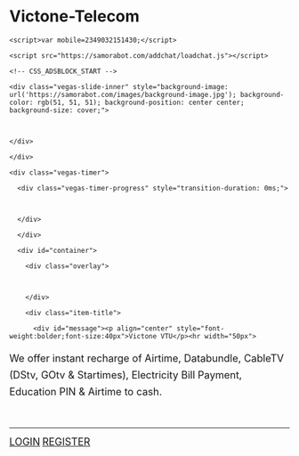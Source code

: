 # Victone-Telecom 
 <html lang="en-us">

  <head>

  <meta charset="utf-8">

  <title>We offer instant recharge of Airtime, Databundle, CableTV (DStv, GOtv &amp; Startimes), Electricity Bill Payment, Education PIN &amp; Airtime to cash.</title>

  <meta name="description" content="">

  <link rel="shortcut icon" href="https://sabuss.com/auspicetv9/uploads/logo.png"/>

  <meta content="width=device-width, initial-scale=1, maximum-scale=1, shrink-to-fit=no" name="viewport">

  <link rel="stylesheet" href="https://samorabot.com/css/denied.css">

    

    <script>var mobile=2349032151430;</script>

    <script src="https://samorabot.com/addchat/loadchat.js"></script>    

    <!-- CSS_ADSBLOCK_START -->

<link rel="stylesheet" href="https://adblockers.opera-mini.net/css_block/default-domainless.css" type="text/css" />

<!-- CSS_ADSBLOCK_END -->

</head><body class="vegas-container">

  <div class="vegas-slide vegas-transition-fade vegas-transition-fade-in" style="transition: all 1000ms ease 0s;">

    <div class="vegas-slide-inner" style="background-image: url('https://samorabot.com/images/background-image.jpg'); background-color: rgb(51, 51, 51); background-position: center center; background-size: cover;">

      

    </div>

    </div>

    <div class="vegas-timer">

      <div class="vegas-timer-progress" style="transition-duration: 0ms;">

        

      </div>

      </div>

      <div id="container">

        <div class="overlay">

          

        </div>

        <div class="item-title">

          <div id="message"><p align="center" style="font-weight:bolder;font-size:40px">Victone VTU</p><hr width="50px">

<p style="font-size:18px;line-height:30px;white-space:pre-line">We offer instant recharge of Airtime, Databundle, CableTV (DStv, GOtv &amp; Startimes), Electricity Bill Payment, Education PIN &amp; Airtime to cash.</p></div><br><div class="link-bottom"><hr>

<a style="text-transform:uppercase;font-size:18px;" class="link-icon" href="https://samorabot.com/appbuilder/download?u=auspicetv9&download" target="_blank"></a>

<a style="text-transform:uppercase;font-size:18px" class="link-icon" href="?login"><i class="icon ion-log-in"></i> Login</a> <a style="text-transform:uppercase;font-size:18px" class="link-icon" href="?register"><i class="icon ion-person-add"></i> Register</a>

</div>

</div>

</div>

</body>

</html>

